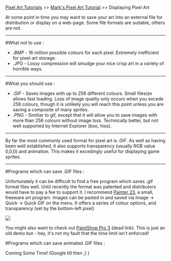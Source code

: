[Pixel Art Tutorials](tutorials.md) >> [Mark's Pixel Art Tutorial](mark.md) >> Displaying Pixel Art

At some point in time you may want to save your art into an external file for distribution or display on a web-page.
Some file formats are suitable, others are not.

---

#What not to use :

- *.BMP* - 16 million possible colours for each pixel. Extremely inefficient for pixel-art storage.
- *.JPG* - Lossy compression will smudge your nice crisp art in a variety of horrible ways.

---

#What you should use :

- *.GIF* - Saves images with up to 256 different colours. Small filesize allows fast loading. Loss of image quality only occurs when you excede 256 colours, though it is unlikely you will reach this point unless you are saving a composite of many sprites.
- *.PNG* - Similiar to gif, except that it will allow you to save images with more than 256 colours without image loss. Technically better, but not well supported by Internet Explorer (boo, hiss).

---

By far the most commonly used format for pixel art is *.GIF*. As well as having been well established, it also supports transparency (usually RGB value 0,0,0) and animation. This makes it excedingly useful for displaying game sprites.

---

#Programs which can save .GIF files :

Unfortunately it can be difficult to find a free program which saves .gif format files well. Until recently the format was patented and distributors would have to pay a fee to support it. I recommend [Painter 23][], a small, freeware art program. Images can be pasted in and saved via Image -> Quick -> Quick GIF on the menu. It offers a series of colour options, and transparency (set by the bottom-left pixel)

![][painter23eg]

You might also want to check out [PaintShop Pro 3][] (dead link). This is just an old demo but - hey, it's not my fault that the time limit isn't enforced!

#Programs which can save animated .GIF files :

Coming Some Time! (Google till then ;) )

[PaintShop Pro 3]: http://www.natomic.com/hosted/marks/mpat/psp312-32.zip
[Painter 23]: http://www.natomic.com/hosted/marks/mpat/painter23.zip
[painter23eg]: /pixelart/images/mark_painter23eg.gif
